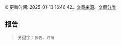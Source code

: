 :alarm_clock: 更新时间: 2025-01-13 16:46:42。[文章来源](/README.md)、[文章分类](/TAGS.md)

## 报告


> 关键字：`报告`、`月报`



